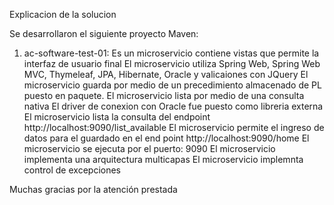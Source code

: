 Explicacion de la solucion

Se desarrollaron el siguiente proyecto Maven:


1. ac-software-test-01:
Es un microservicio contiene vistas que permite la interfaz de usuario final 
El microservicio utiliza Spring Web, Spring Web MVC, Thymeleaf, JPA, Hibernate, Oracle y valicaiones con JQuery 
El microservicio guarda por medio de un precedimiento almacenado de PL puesto en paquete.
El microservicio lista por medio de una consulta nativa
El driver de conexion con Oracle fue puesto como libreria externa
El microservicio lista la consulta del endpoint http://localhost:9090/list_available
El microservicio permite el ingreso de datos para el guardado en el end point http://localhost:9090/home
El microservicio se ejecuta por el puerto: 9090
El microservicio implementa una arquitectura multicapas
El microservicio implemnta control de excepciones


Muchas gracias por la atención prestada 
